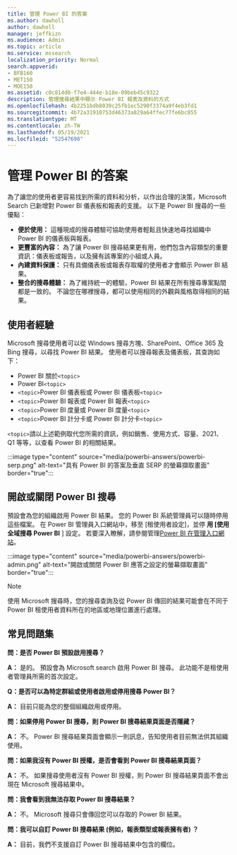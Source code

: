 ```yaml
---
title: 管理 Power BI 的答案
ms.author: dawholl
author: dawholl
manager: jeffkizn
ms.audience: Admin
ms.topic: article
ms.service: mssearch
localization_priority: Normal
search.appverid:
- BFB160
- MET150
- MOE150
ms.assetid: c0c814d0-f7e4-444e-b18e-09beb45c9322
description: 管理搜尋結果中顯示 Power BI 報表及資料的方式
ms.openlocfilehash: 4b2251bdb8039c25fb1ec5290f3374a9f4eb3fd1
ms.sourcegitcommit: 4b72a31910753d46373a829a64ffec77fe6bc855
ms.translationtype: MT
ms.contentlocale: zh-TW
ms.lasthandoff: 05/19/2021
ms.locfileid: "52547698"
---
```

# <a name="manage-power-bi-answers"></a>管理 Power BI 的答案

為了讓您的使用者更容易找到所需的資料和分析，以作出合理的決策，Microsoft Search 已新增對 Power BI 儀表板和報表的支援。 以下是 Power BI 搜尋的一些優點：

* **便於使用：** 這種現成的搜尋體驗可協助使用者輕鬆且快速地尋找組織中 Power BI 的儀表板與報表。
* **更豐富的內容：** 為了讓 Power BI 搜尋結果更有用，他們包含內容類型的重要資訊：儀表板或報告，以及擁有該專案的小組或人員。
* **內建資料保護：** 只有具備儀表板或報表存取權的使用者才會顯示 Power BI 結果。
* **整合的搜尋體驗：** 為了維持統一的體驗，Power BI 結果在所有搜尋專案點間都是一致的。 不論您在哪裡搜尋，都可以使用相同的外觀與風格取得相同的結果。

## <a name="what-users-experience"></a>使用者經驗

Microsoft 搜尋使用者可以從 Windows 搜尋方塊、SharePoint、Office 365 及 Bing 搜尋，以尋找 Power BI 結果。 使用者可以搜尋報表及儀表板，其查詢如下：

* Power BI 關於`<topic>`
* Power BI`<topic>`
* `<topic>`Power BI 儀表板或 Power BI 儀表板`<topic>`
* `<topic>`Power BI 報表或 Power BI 報表`<topic>`
* `<topic>`Power BI 度量或 Power BI 度量`<topic>`
* `<topic>`Power BI 計分卡或 Power BI 計分卡`<topic>`

`<topic>`請以上述範例取代您所需的資訊，例如銷售、使用方式、容量、2021、Q1 等等，以查看 Power BI 的相關結果。

:::image type="content" source="media/powerbi-answers/powerbi-serp.png" alt-text="具有 Power BI 的答案及垂直 SERP 的螢幕擷取畫面" border="true":::

## <a name="turn-power-bi-search-on-or-off"></a>開啟或關閉 Power BI 搜尋

預設會為您的組織啟用 Power BI 結果。 您的 Power BI 系統管理員可以隨時停用這些檔案。 在 Power BI 管理員入口網站中，移至 [租使用者設定]，並停 **用 [使用全域搜尋 Power BI** ] 設定。 若要深入瞭解，請參閱管理[Power BI 在管理入口網站](/power-bi/admin/service-admin-portal#use-global-search-for-power-bi-preview)。

:::image type="content" source="media/powerbi-answers/powerbi-admin.png" alt-text="開啟或關閉 Power BI 應答之設定的螢幕擷取畫面" border="true":::

> [!NOTE]
> 使用 Microsoft 搜尋時，您的搜尋查詢及從 Power BI 傳回的結果可能會在不同于 Power BI 租使用者資料所在的地區或地理位置進行處理。

## <a name="frequently-asked-questions"></a>常見問題集

**問：是否 Power BI 預設啟用搜尋？**

**A：** 是的。 預設會為 Microsoft search 啟用 Power BI 搜尋。 此功能不是租使用者管理員所需的首次設定。

**Q：是否可以為特定群組或使用者啟用或停用搜尋 Power BI？**

**A：** 目前只能為您的整個組織啟用或停用。

**問：如果停用 Power BI 搜尋，則 Power BI 搜尋結果頁面是否隱藏？**

**A：** 不。 Power BI 搜尋結果頁面會顯示一則訊息，告知使用者目前無法供其組織使用。

**問：如果我沒有 Power BI 授權，是否會看到 Power BI 搜尋結果頁面？**

**A：** 不。 如果搜尋使用者沒有 Power BI 授權，則 Power BI 搜尋結果頁面不會出現在 Microsoft 搜尋結果中。

**問：我會看到我無法存取 Power BI 搜尋結果？**

**A：** 不。 Microsoft 搜尋只會傳回您可以存取的 Power BI 結果。

**問：我可以自訂 Power BI 搜尋結果 (例如，報表類型或報表擁有者) ？**

**A：** 目前，我們不支援自訂 Power BI 搜尋結果中包含的欄位。
